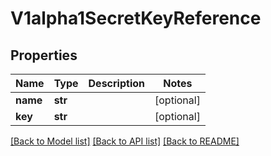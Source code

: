 # V1alpha1SecretKeyReference

## Properties
Name | Type | Description | Notes
------------ | ------------- | ------------- | -------------
**name** | **str** |  | [optional] 
**key** | **str** |  | [optional] 

[[Back to Model list]](../README.md#documentation-for-models) [[Back to API list]](../README.md#documentation-for-api-endpoints) [[Back to README]](../README.md)

